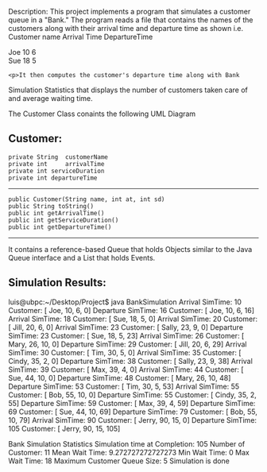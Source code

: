 Description:
	This project implements a program that simulates a customer queue in a 
"Bank." The program reads a file that contains the names of the customers along 
with their arrival time and departure time as shown
	i.e.
Customer name 	Arrival Time	DepartureTime

Joe  		 10   		 6	
Sue  		 18 		 5



	<p>It then computes the customer's departure time along with Bank 
Simulation Statistics that displays the number of customers taken care 
of and average waiting time.</p>


 
The Customer Class conaints the following UML Diagram

 Customer:	
 ------------------------------------------
	private String 	customerName
	private int 	arrivalTime
	private int	serviceDuration
	private int	departureTime
 ------------------------------------------
	public Customer(String name, int at, int sd)
	public String toString()
	public int getArrivalTime()
	public int getServiceDuration()
	public int getDepartureTime()
 ------------------------------------------
	

It contains a reference-based Queue that holds Objects similar to the Java Queue
interface and a List that holds Events. 


Simulation Results:
 ------------------------------------------
luis@ubpc:~/Desktop/Project$ java BankSimulation 
Arrival SimTime: 10 Customer: [ Joe, 10, 6, 0]
Departure SimTime: 16 Customer: [ Joe, 10, 6, 16]
Arrival SimTime: 18 Customer: [ Sue, 18, 5, 0]
Arrival SimTime: 20 Customer: [ Jill, 20, 6, 0]
Arrival SimTime: 23 Customer: [ Sally, 23, 9, 0]
Departure SimTime: 23 Customer: [ Sue, 18, 5, 23]
Arrival SimTime: 26 Customer: [ Mary, 26, 10, 0]
Departure SimTime: 29 Customer: [ Jill, 20, 6, 29]
Arrival SimTime: 30 Customer: [ Tim, 30, 5, 0]
Arrival SimTime: 35 Customer: [ Cindy, 35, 2, 0]
Departure SimTime: 38 Customer: [ Sally, 23, 9, 38]
Arrival SimTime: 39 Customer: [ Max, 39, 4, 0]
Arrival SimTime: 44 Customer: [ Sue, 44, 10, 0]
Departure SimTime: 48 Customer: [ Mary, 26, 10, 48]
Departure SimTime: 53 Customer: [ Tim, 30, 5, 53]
Arrival SimTime: 55 Customer: [ Bob, 55, 10, 0]
Departure SimTime: 55 Customer: [ Cindy, 35, 2, 55]
Departure SimTime: 59 Customer: [ Max, 39, 4, 59]
Departure SimTime: 69 Customer: [ Sue, 44, 10, 69]
Departure SimTime: 79 Customer: [ Bob, 55, 10, 79]
Arrival SimTime: 90 Customer: [ Jerry, 90, 15, 0]
Departure SimTime: 105 Customer: [ Jerry, 90, 15, 105]

Bank Simulation Statistics
Simulation time at Completion: 105
Number of Customer: 11
Mean Wait Time: 9.272727272727273
Min Wait Time: 0
Max Wait Time: 18
Maximum Customer Queue Size: 5
Simulation is done

